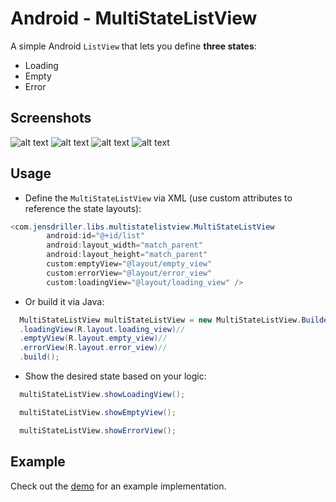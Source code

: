 Android - MultiStateListView
============================

A simple Android `ListView` that lets you define **three states**:

* Loading
* Empty
* Error

Screenshots
-----------
![alt text](https://raw.github.com/jenzz/Android-MultiStateListView/master/assets/Screenshot1.png "Empty state")
![alt text](https://raw.github.com/jenzz/Android-MultiStateListView/master/assets/Screenshot2.png "Loading state")
![alt text](https://raw.github.com/jenzz/Android-MultiStateListView/master/assets/Screenshot3.png "Loaded state")
![alt text](https://raw.github.com/jenzz/Android-MultiStateListView/master/assets/Screenshot4.png "Error state")

Usage
-----
* Define the `MultiStateListView` via XML (use custom attributes to reference the state layouts):

```java
<com.jensdriller.libs.multistatelistview.MultiStateListView
        android:id="@+id/list"
        android:layout_width="match_parent"
        android:layout_height="match_parent"
        custom:emptyView="@layout/empty_view"
        custom:errorView="@layout/error_view"
        custom:loadingView="@layout/loading_view" />
```

* Or build it via Java:

```java
  MultiStateListView multiStateListView = new MultiStateListView.Builder(this)//
  .loadingView(R.layout.loading_view)//
  .emptyView(R.layout.empty_view)//
  .errorView(R.layout.error_view)//
  .build();
```

* Show the desired state based on your logic:

```java
  multiStateListView.showLoadingView();
```
```java
  multiStateListView.showEmptyView();
```
```java
  multiStateListView.showErrorView();
```

Example
-------
Check out the [demo](https://github.com/jenzz/Android-MultiStateListView/tree/master/src/com/jensdriller/libs/multistatelistview/demo) for an example implementation.